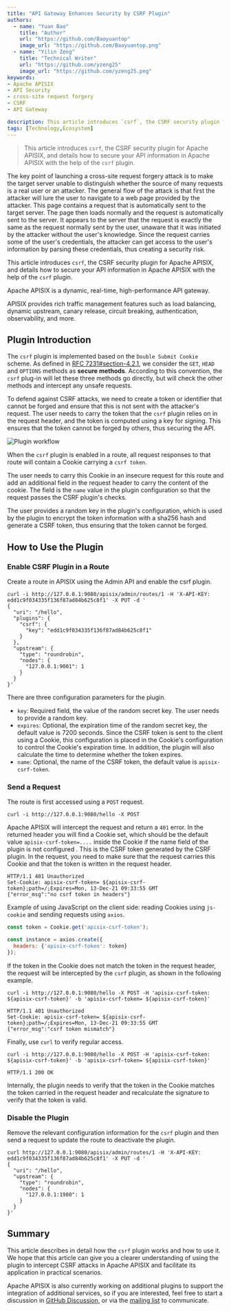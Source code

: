```yaml
---
title: "API Gateway Enhances Security by CSRF Plugin"
authors:
  - name: "Yuan Bao"
    title: "Author"
    url: "https://github.com/Baoyuantop"
    image_url: "https://github.com/Baoyuantop.png"
  - name: "Yilin Zeng"
    title: "Technical Writer"
    url: "https://github.com/yzeng25"
    image_url: "https://github.com/yzeng25.png"
keywords: 
- Apache APISIX
- API Security
- cross-site request forgery
- CSRF
- API Gateway

description: This article introduces `csrf`, the CSRF security plugin for API Gateway, and details how to secure your API information in Apache APISIX with the help of the `csrf` plugin.
tags: [Technology,Ecosystem]
---
```


> This article introduces `csrf`, the CSRF security plugin for Apache APISIX, and details how to secure your API information in Apache APISIX with the help of the `csrf` plugin.

<!--truncate-->

The key point of launching a cross-site request forgery attack is to make the target server unable to distinguish whether the source of many requests is a real user or an attacker. The general flow of the attack is that first the attacker will lure the user to navigate to a web page provided by the attacker. This page contains a request that is automatically sent to the target server. The page then loads normally and the request is automatically sent to the server. It appears to the server that the request is exactly the same as the request normally sent by the user, unaware that it was initiated by the attacker without the user's knowledge. Since the request carries some of the user's credentials, the attacker can get access to the user's information by parsing these credentials, thus creating a security risk.

This article introduces `csrf`, the CSRF security plugin for Apache APISIX, and details how to secure your API information in Apache APISIX with the help of the `csrf` plugin.

Apache APISIX is a dynamic, real-time, high-performance API gateway.

APISIX provides rich traffic management features such as load balancing, dynamic upstream, canary release, circuit breaking, authentication, observability, and more.

## Plugin Introduction

The `csrf` plugin is implemented based on the `Double Submit Cookie` scheme. As defined in [RFC 7231#section-4.2.1](https://datatracker.ietf.org/doc/html/rfc7231.html#section-4.2.1), we consider the `GET`, `HEAD` and `OPTIONS` methods as **secure methods**. According to this convention, the `csrf` plug-in will let these three methods go directly, but will check the other methods and intercept any unsafe requests.

To defend against CSRF attacks, we need to create a token or identifier that cannot be forged and ensure that this is not sent with the attacker's request. The user needs to carry the token that the `csrf` plugin relies on in the request header, and the token is computed using a key for signing. This ensures that the token cannot be forged by others, thus securing the API.

![Plugin workflow](https://static.apiseven.com/202108/1645605178661-7c0bc3bc-9792-43fd-b3f6-b01c0f6b24db.png)

When the `csrf` plugin is enabled in a route, all request responses to that route will contain a Cookie carrying a `csrf token`.

The user needs to carry this Cookie in an insecure request for this route and add an additional field in the request header to carry the content of the cookie. The field is the `name` value in the plugin configuration so that the request passes the CSRF plugin's checks.

The user provides a random key in the plugin's configuration, which is used by the plugin to encrypt the token information with a sha256 hash and generate a CSRF token, thus ensuring that the token cannot be forged.

## How to Use the Plugin

### Enable CSRF Plugin in a Route

Create a route in APISIX using the Admin API and enable the csrf plugin.

```shell
curl -i http://127.0.0.1:9080/apisix/admin/routes/1 -H 'X-API-KEY: edd1c9f034335f136f87ad84b625c8f1' -X PUT -d '
{
  "uri": "/hello",
  "plugins": {
    "csrf": {
      "key": "edd1c9f034335f136f87ad84b625c8f1"
    }
  },
  "upstream": {
    "type": "roundrobin",
    "nodes": {
      "127.0.0.1:9001": 1
    }
  }
}'
```

There are three configuration parameters for the plugin.

- `key`: Required field, the value of the random secret key. The user needs to provide a random key.
- `expires`: Optional, the expiration time of the random secret key, the default value is 7200 seconds. Since the CSRF token is sent to the client using a Cookie, this configuration is placed in the Cookie's configuration to control the Cookie's expiration time. In addition, the plugin will also calculate the time to determine whether the token expires.
- `name`: Optional, the name of the CSRF token, the default value is `apisix-csrf-token`.

### Send a Request

The route is first accessed using a `POST` request.

```shell
curl -i http://127.0.0.1:9080/hello -X POST
```

Apache APISIX will intercept the request and return a `401` error. In the returned header you will find a Cookie set, which should be the default value `apisix-csrf-token=....` inside the Cookie if the name field of the plugin is not configured . This is the CSRF token generated by the CSRF plugin. In the request, you need to make sure that the request carries this Cookie and that the token is written in the request header.

```shell
HTTP/1.1 401 Unauthorized
Set-Cookie: apisix-csrf-token= ${apisix-csrf-token};path=/;Expires=Mon, 13-Dec-21 09:33:55 GMT
{"error_msg":"no csrf token in headers"}
```

Example of using JavaScript on the client side: reading Cookies using `js-cookie` and sending requests using `axios`.

```JavaScript
const token = Cookie.get('apisix-csrf-token');

const instance = axios.create({
  headers: {'apisix-csrf-token': token}
});
```

If the token in the Cookie does not match the token in the request header, the request will be intercepted by the `csrf` plugin, as shown in the following example.

```shell
curl -i http://127.0.0.1:9080/hello -X POST -H 'apisix-csrf-token: ${apisix-csrf-token}' -b 'apisix-csrf-token= ${apisix-csrf-token}'
```

```shell
HTTP/1.1 401 Unauthorized
Set-Cookie: apisix-csrf-token= ${apisix-csrf-token};path=/;Expires=Mon, 13-Dec-21 09:33:55 GMT
{"error_msg":"csrf token mismatch"}
```

Finally, use `curl` to verify regular access.

```shell
curl -i http://127.0.0.1:9080/hello -X POST -H 'apisix-csrf-token: ${apisix-csrf-token}' -b 'apisix-csrf-token= ${apisix-csrf-token}'
```

```shell
HTTP/1.1 200 OK
```

Internally, the plugin needs to verify that the token in the Cookie matches the token carried in the request header and recalculate the signature to verify that the token is valid.

### Disable the Plugin

Remove the relevant configuration information for the `csrf` plugin and then send a request to update the route to deactivate the plugin.

```shell
curl http://127.0.0.1:9080/apisix/admin/routes/1 -H 'X-API-KEY: edd1c9f034335f136f87ad84b625c8f1' -X PUT -d '
{
  "uri": "/hello",
  "upstream": {
    "type": "roundrobin",
    "nodes": {
      "127.0.0.1:1980": 1
    }
  }
}'
```

## Summary

This article describes in detail how the `csrf` plugin works and how to use it. We hope that this article can give you a clearer understanding of using the plugin to intercept CSRF attacks in Apache APISIX and facilitate its application in practical scenarios.

Apache APISIX is also currently working on additional plugins to support the integration of additional services, so if you are interested, feel free to start a discussion in [GitHub Discussion](https://github.com/apache/apisix/discussions), or via the [mailing list](https://apisix.apache.org/zh/docs/general/subscribe-guide) to communicate.
